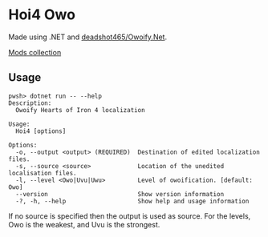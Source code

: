 # Hoi4 Owo

Made using .NET and [deadshot465/Owoify.Net](https://github.com/deadshot465/Owoify.Net).

[Mods collection](https://steamcommunity.com/sharedfiles/filedetails/?edit=true&id=2861060419)

## Usage

```pwsh
pwsh> dotnet run -- --help
Description:
  Owoify Hearts of Iron 4 localization

Usage:
  Hoi4 [options]

Options:
  -o, --output <output> (REQUIRED)  Destination of edited localization files.
  -s, --source <source>             Location of the unedited localisation files.
  -l, --level <Owo|Uvu|Uwu>         Level of owoification. [default: Owo]
  --version                         Show version information
  -?, -h, --help                    Show help and usage information
```

If no source is specified then the output is used as source.
For the levels, Owo is the weakest, and Uvu is the strongest.
